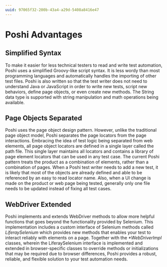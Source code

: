 ```yaml
---
uuid: 97065f32-200b-43a4-a29d-5408a8416e47
---
```

# Poshi Advantages

## Simplified Syntax

To make it easier for less technical testers to read and write test automation, Poshi uses a simplified Groovy-like script syntax. It is less wordy than most programming languages and automatically handles the importing of other test files. Poshi is also written so that the test writer does not need to understand Java or JavaScript in order to write new tests, script new behaviors, define page objects, or even create new methods. The String data type is supported with string manipulation and math operations being available.

## Page Objects Separated

Poshi uses the page object design pattern. However, unlike the traditional page object model, Poshi separates the page locators from the page interactions. Embracing the idea of test logic being separated from web elements, all page object locators are defined in a single layer called the path file. This single layer maintains all locators and contains a library of page element locators that can be used in any test case. The current Poshi pattern treats the product as a combination of elements, rather than a combination of pages. When a Poshi test writer needs to add a new test, it is likely that most of the objects are already defined and able to be referenced by an easy to read locator name. Also, when a UI change is made on the product or web page being tested, generally only one file needs to be updated instead of fixing all test cases.

## WebDriver Extended

Poshi implements and extends WebDriver methods to allow more helpful functions that goes beyond the functionality provided by Selenium. This implementation includes a custom interface of Selenium methods called _LiferaySelenium_ which provides new methods that enables your test to interact reliably with elements on a page. Together with the _*WebDriverImpl_ classes, wherein the LiferaySelenium interface is implemented and extended in browser-specific classes to override methods or initializations that may be required due to browser differences, Poshi provides a robust, reliable, and flexible solution to your test automation needs.
